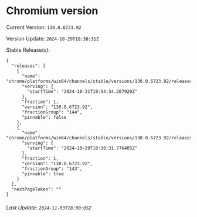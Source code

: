# Chromium version

Current Version: `130.0.6723.92`

Version Update: `2024-10-29T18:38:31Z`

Stable Release(s):
```
{
  "releases": [
    {
      "name": "chrome/platforms/win64/channels/stable/versions/130.0.6723.92/releases/1730404474",
      "serving": {
        "startTime": "2024-10-31T19:54:34.207920Z"
      },
      "fraction": 1,
      "version": "130.0.6723.92",
      "fractionGroup": "144",
      "pinnable": false
    },
    {
      "name": "chrome/platforms/win64/channels/stable/versions/130.0.6723.92/releases/1730227111",
      "serving": {
        "startTime": "2024-10-29T18:38:31.776405Z"
      },
      "fraction": 1,
      "version": "130.0.6723.92",
      "fractionGroup": "143",
      "pinnable": true
    }
  ],
  "nextPageToken": ""
}
```

###### Last Update: `2024-11-03T18:00:05Z`
        
